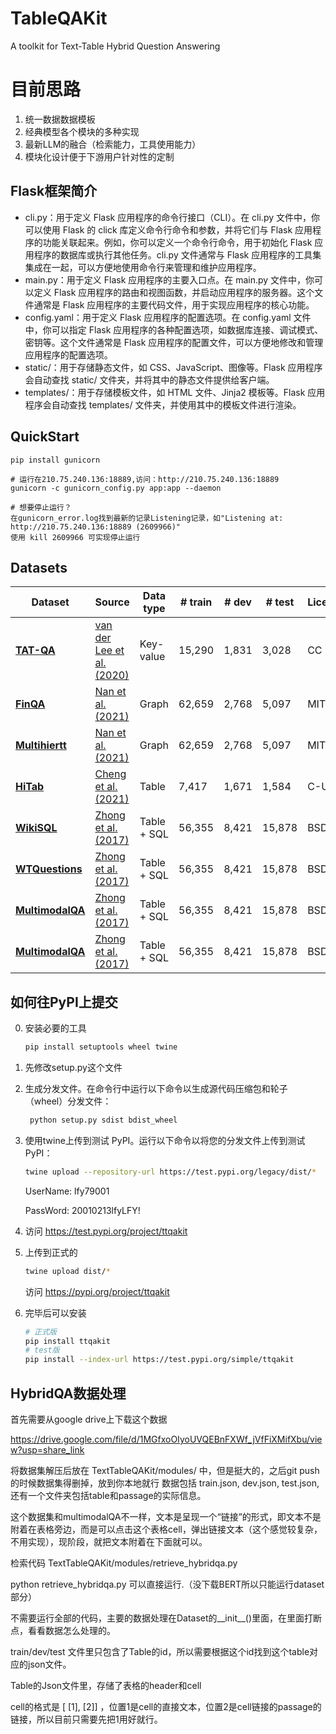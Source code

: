 # TableQAKit
A toolkit for Text-Table Hybrid Question Answering


# 目前思路
1. 统一数据数据模板
2. 经典模型各个模块的多种实现
3. 最新LLM的融合（检索能力，工具使用能力）
4. 模块化设计便于下游用户针对性的定制

## Flask框架简介
- cli.py：用于定义 Flask 应用程序的命令行接口（CLI）。在 cli.py 文件中，你可以使用 Flask 的 click 库定义命令行命令和参数，并将它们与 Flask 应用程序的功能关联起来。例如，你可以定义一个命令行命令，用于初始化 Flask 应用程序的数据库或执行其他任务。cli.py 文件通常与 Flask 应用程序的工具集集成在一起，可以方便地使用命令行来管理和维护应用程序。
- main.py：用于定义 Flask 应用程序的主要入口点。在 main.py 文件中，你可以定义 Flask 应用程序的路由和视图函数，并启动应用程序的服务器。这个文件通常是 Flask 应用程序的主要代码文件，用于实现应用程序的核心功能。
- config.yaml：用于定义 Flask 应用程序的配置选项。在 config.yaml 文件中，你可以指定 Flask 应用程序的各种配置选项，如数据库连接、调试模式、密钥等。这个文件通常是 Flask 应用程序的配置文件，可以方便地修改和管理应用程序的配置选项。
- static/：用于存储静态文件，如 CSS、JavaScript、图像等。Flask 应用程序会自动查找 static/ 文件夹，并将其中的静态文件提供给客户端。
- templates/：用于存储模板文件，如 HTML 文件、Jinja2 模板等。Flask 应用程序会自动查找 templates/ 文件夹，并使用其中的模板文件进行渲染。


## QuickStart
```
pip install gunicorn

# 运行在210.75.240.136:18889,访问：http://210.75.240.136:18889
gunicorn -c gunicorn_config.py app:app --daemon

# 想要停止运行？
在gunicorn_error.log找到最新的记录Listening记录，如"Listening at: http://210.75.240.136:18889 (2609966)"
使用 kill 2609966 可实现停止运行

```

## Datasets
| Dataset                                                                              | Source                                                                                                                                          | Data type      | # train | # dev  | # test | License     |
| ------------------------------------------------------------------------------------ | ----------------------------------------------------------------------------------------------------------------------------------------------- | -------------- | ------- | ------ | ------ | ----------- |
| **[TAT-QA](https://huggingface.co/datasets/kasnerz/cacapo)**                         | [van der Lee et al. (2020)](https://aclanthology.org/2020.inlg-1.10.pdf)                                                                        | Key-value      | 15,290  | 1,831  | 3,028  | CC BY       |
| **[FinQA](https://huggingface.co/datasets/GEM/dart)**                                 | [Nan et al. (2021)](https://aclanthology.org/2021.naacl-main.37/)                                                                               | Graph          | 62,659  | 2,768  | 5,097  | MIT         |
| **[Multihiertt](https://huggingface.co/datasets/GEM/dart)**                                 | [Nan et al. (2021)](https://aclanthology.org/2021.naacl-main.37/)                                                                               | Graph          | 62,659  | 2,768  | 5,097  | MIT         |
| **[HiTab](https://huggingface.co/datasets/kasnerz/hitab)**                           | [Cheng et al. (2021)](https://aclanthology.org/2022.acl-long.78/)                                                                               | Table          | 7,417   | 1,671  | 1,584  | C-UDA       |
| **[WikiSQL](https://huggingface.co/datasets/wikisql)**                               | [Zhong et al. (2017)](https://arxiv.org/abs/1709.00103)                                                                                         | Table + SQL    | 56,355  | 8,421  | 15,878 | BSD         |
| **[WTQuestions](https://huggingface.co/datasets/wikisql)**                               | [Zhong et al. (2017)](https://arxiv.org/abs/1709.00103)                                                                                         | Table + SQL    | 56,355  | 8,421  | 15,878 | BSD         |
| **[MultimodalQA](https://huggingface.co/datasets/wikisql)**                               | [Zhong et al. (2017)](https://arxiv.org/abs/1709.00103)                                                                                         | Table + SQL    | 56,355  | 8,421  | 15,878 | BSD         |
| **[MultimodalQA](https://huggingface.co/datasets/wikisql)**                               | [Zhong et al. (2017)](https://arxiv.org/abs/1709.00103)                                                                                         | Table + SQL    | 56,355  | 8,421  | 15,878 | BSD         |




## 如何往PyPI上提交
0. 安装必要的工具
   ```bash
   pip install setuptools wheel twine
1. 先修改setup.py这个文件
2. 生成分发文件。在命令行中运行以下命令以生成源代码压缩包和轮子（wheel）分发文件：
   ```bash
    python setup.py sdist bdist_wheel
3. 使用twine上传到测试 PyPI。运行以下命令以将您的分发文件上传到测试 PyPI：
    ```bash 
    twine upload --repository-url https://test.pypi.org/legacy/dist/*
    ```
    UserName: lfy79001

    PassWord: 20010213lfyLFY!
4. 访问 https://test.pypi.org/project/ttqakit
5. 上传到正式的
    ```bash
    twine upload dist/*
    ```
    访问 https://pypi.org/project/ttqakit
6. 完毕后可以安装
    ```bash
    # 正式版
    pip install ttqakit
    # test版
    pip install --index-url https://test.pypi.org/simple/ttqakit

## HybridQA数据处理
首先需要从google drive上下载这个数据

https://drive.google.com/file/d/1MGfxoOIyoUVQEBnFXWf_jVfFiXMifXbu/view?usp=share_link

将数据集解压后放在 TextTableQAKit/modules/ 中，但是挺大的，之后git push的时候数据集得删掉，放到你本地就行
数据包括 train.json, dev.json, test.json, 还有一个文件夹包括table和passage的实际信息。

这个数据集和multimodalQA不一样，文本是呈现一个“链接”的形式，即文本不是附着在表格旁边，而是可以点击这个表格cell，弹出链接文本（这个感觉较复杂，不用实现），现阶段，就把文本附着在下面就可以。

检索代码 TextTableQAKit/modules/retrieve_hybridqa.py

python retrieve_hybridqa.py 可以直接运行.（没下载BERT所以只能运行dataset部分）

不需要运行全部的代码，主要的数据处理在Dataset的__init__()里面，在里面打断点，看看数据怎么处理的。

train/dev/test 文件里只包含了Table的id，所以需要根据这个id找到这个table对应的json文件。

Table的Json文件里，存储了表格的header和cell

cell的格式是   [ [1], [2]] ，位置1是cell的直接文本，位置2是cell链接的passage的链接，所以目前只需要先把1用好就行。








